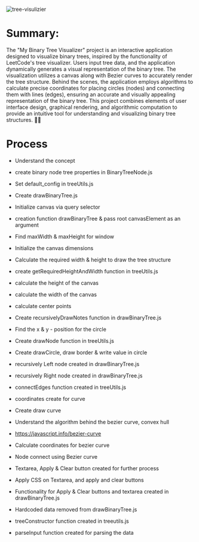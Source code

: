 ![tree-visulizier](https://github.com/bk408/my-binary-tree-visualizer/assets/116827830/f0de63dc-f70b-4e1e-864e-09f012eee812)

# Summary:

The "My Binary Tree Visualizer" project is an interactive application designed to visualize binary trees, inspired by the functionality of LeetCode's tree visualizer. Users input tree data, and the application dynamically generates a visual representation of the binary tree. The visualization utilizes a canvas along with Bezier curves to accurately render the tree structure. Behind the scenes, the application employs algorithms to calculate precise coordinates for placing circles (nodes) and connecting them with lines (edges), ensuring an accurate and visually appealing representation of the binary tree. This project combines elements of user interface design, graphical rendering, and algorithmic computation to provide an intuitive tool for understanding and visualizing binary tree structures. 🚀🚀


# Process

- Understand the concept
- create binary node tree properties in BinaryTreeNode.js
- Set default_config in treeUtils.js
- Create drawBinaryTree.js

- Initialize canvas via query selector
- creation function drawBinaryTree & pass root canvasElement as an argument
- Find maxWidth & maxHeight for window
- Initialize the canvas dimensions
- Calculate the required width & height to draw the tree structure

- create getRequiredHeightAndWidth function in treeUtils.js
- calculate the height of the canvas
- calculate the width of the canvas

- calculate center points

- Create recursivelyDrawNotes function in drawBinaryTree.js
- Find the x & y - position for the circle

- Create drawNode function in treeUtils.js
- Create drawCircle, draw border & write value in circle

- recursively Left node created in drawBinaryTree.js
- recursively Right node created in drawBinaryTree.js

- connectEdges function created in treeUtils.js
- coordinates create for curve
- Create draw curve

- Understand the algorithm behind the bezier curve, convex hull
- https://javascript.info/bezier-curve

- Calculate coordinates for bezier curve
- Node connect using Bezier curve

-  Textarea, Apply & Clear button created for further process
- Apply CSS on Textarea, and apply and clear buttons

- Functionality for Apply & Clear buttons and textarea created in drawBinaryTree.js

- Hardcoded data removed from drawBinaryTree.js
- treeConstructor function created in treeutils.js
- parseInput function created for parsing the data
